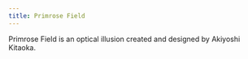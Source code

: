 ```yaml
---
title: Primrose Field
---
```


Primrose Field is an optical illusion created and designed by Akiyoshi Kitaoka.

<!-- Sketch file location, (pending organization) -->
<script src="/sketches/illusions/primrose.js"></script>
<!-- Necessary element to position p5 canvas -->
<div id="sketch-div"></div>

